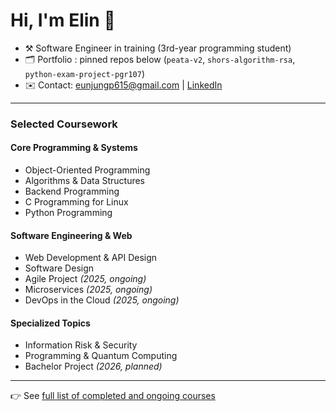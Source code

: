 # Hi, I'm Elin 👋

<!--
**ElinEunjung/ElinEunjung** is a ✨ _special_ ✨ repository because its `README.md` (this file) appears on your GitHub profile.

Here are some ideas to get you started:

- 🔭 I’m currently working on ...
- 🌱 I’m currently learning ...
- 👯 I’m looking to collaborate on ...
- 🤔 I’m looking for help with ...
- 💬 Ask me about ...
- 📫 How to reach me: ...
- 😄 Pronouns: ...
- ⚡ Fun fact: ...
-->

- ⚒️ Software Engineer in training (3rd-year programming student)
- 🗂️ Portfolio : pinned repos below (`peata-v2`, `shors-algorithm-rsa`, `python-exam-project-pgr107`)
- ✉️ Contact: eunjungp615@gmail.com | [LinkedIn](https://www.linkedin.com/in/elin615/)
  
---
### Selected Coursework

#### Core Programming & Systems
- Object-Oriented Programming
- Algorithms & Data Structures  
- Backend Programming
- C Programming for Linux
- Python Programming

#### Software Engineering & Web
- Web Development & API Design
- Software Design
- Agile Project *(2025, ongoing)*
- Microservices *(2025, ongoing)*
- DevOps in the Cloud *(2025, ongoing)*

#### Specialized Topics
- Information Risk & Security
- Programming & Quantum Computing
- Bachelor Project *(2026, planned)*

---
👉 See [full list of completed and ongoing courses](course.md) 



